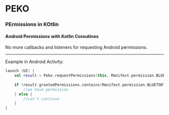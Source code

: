 # PEKO
### PErmissions in KOtlin


#### Android Permissions with Kotlin Coroutines
No more callbacks and listeners for requesting Android permissions.

***

Example in Android Activity:
```kotlin
launch (UI) {
    val result = Peko.requestPermissions(this, Manifest.permission.BLUETOOTH).await()
    
    if (result.grantedPermissions.contains(Manifest.permission.BLUETOOTH)) {
        //we have permission
    } else {
        //can't continue
    }
}
```
